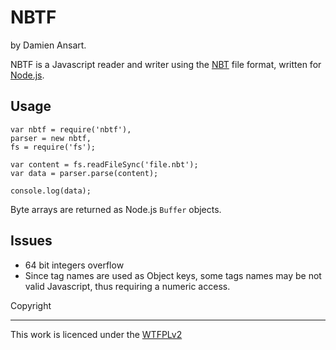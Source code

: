 NBTF
====

by Damien Ansart.

NBTF is a Javascript reader and writer using the [NBT](http://wiki.vg/NBT) file format, written for [Node.js](http://nodejs.org/).


Usage
-----

	var nbtf = require('nbtf'),
    parser = new nbtf,
    fs = require('fs');
    
    var content = fs.readFileSync('file.nbt');
    var data = parser.parse(content);
    
    console.log(data);

Byte arrays are returned as Node.js `Buffer` objects.


Issues
------

 * 64 bit integers overflow
 * Since tag names are used as Object keys, some tags names may be not valid Javascript, thus requiring a numeric access.



Copyright
_________

This work is licenced under the [WTFPLv2](http://sam.zoy.org/wtfpl/)
